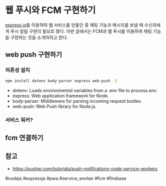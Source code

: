 # 웹 푸시와 FCM 구현하기

[express.js]를 이용하여 웹 서비스를 만들던 중 채팅 기능과 메시지를 보낼 때 수신자에게 푸시 알림 구현이 필요로 했다.
이번 글에서는 FCM과 웹 푸시를 이용하여 채팅 기능을 구현하는 것을 소개하려고 한다.


## web push 구현하기

### 의존성 설치

```bash
npm install dotenv body-parser express web-push -S
```
- dotenv: Loads environmental variables from a .env file to process.env.
- express: Web application framework for Node.
- body-parser: Middleware for parsing incoming request bodies.
- web-push: Web Push library for Node.js.



### 서비스 워커?

## fcm 연결하기




## 참고
- https://pusher.com/tutorials/push-notifications-node-service-workers


[express.js]: https://expressjs.com/
#nodejs #expressjs #pwa #service_worker #fcm #firebase